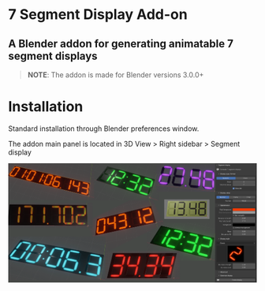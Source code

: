 # 7 Segment Display Add-on
## A Blender addon for generating animatable 7 segment displays

> **NOTE**: The addon is made for Blender versions 3.0.0+

# Installation
Standard installation through Blender preferences window.

The addon main panel is located in 3D View > Right sidebar > Segment display

![](images/segment_cover.png)

